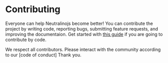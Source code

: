 # Contributing

Everyone can help Neutralinojs become better! You can contribute the project by writing code, reporting bugs, submitting feature requests, and improving the documentaion. Get started with [this guide](https://neutralino.js.org/docs/contributing/framework-developer-guide) if you are going to contribute by code.

We respect all contributors. Please interact with the community according to our [code of conduct] Thank you.
